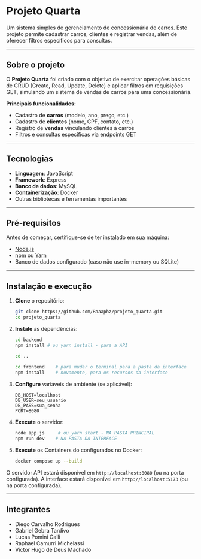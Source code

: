 # Projeto Quarta

Um sistema simples de gerenciamento de concessionária de carros. Este projeto permite cadastrar carros, clientes e registrar vendas, além de oferecer filtros específicos para consultas.

---

## Sobre o projeto

O **Projeto Quarta** foi criado com o objetivo de exercitar operações básicas de CRUD (Create, Read, Update, Delete) e aplicar filtros em requisições GET, simulando um sistema de vendas de carros para uma concessionária.

**Principais funcionalidades:**

- Cadastro de **carros** (modelo, ano, preço, etc.)
- Cadastro de **clientes** (nome, CPF, contato, etc.)
- Registro de **vendas** vinculando clientes a carros
- Filtros e consultas específicas via endpoints GET

---

## Tecnologias

- **Linguagem**: JavaScript
- **Framework**: Express
- **Banco de dados**: MySQL
- **Containerização**: Docker
- Outras bibliotecas e ferramentas importantes

---

## Pré-requisitos

Antes de começar, certifique-se de ter instalado em sua máquina:

- [Node.js](https://nodejs.org/)
- [npm](https://www.npmjs.com/) ou [Yarn](https://yarnpkg.com/)
- Banco de dados configurado (caso não use in-memory ou SQLite)

---

## Instalação e execução

1. **Clone** o repositório:

   ```bash
   git clone https://github.com/Raaaphz/projeto_quarta.git
   cd projeto_quarta
   ```

2. **Instale** as dependências:

   ```bash
   cd backend
   npm install # ou yarn install - para a API
   
   cd ..
       
   cd frontend    # para mudar o terminal para a pasta da interface
   npm install    # novamente, para os recursos da interface
   ```

3. **Configure** variáveis de ambiente (se aplicável):

   ```env
   DB_HOST=localhost
   DB_USER=seu_usuario
   DB_PASS=sua_senha
   PORT=8080
   ```

4. **Execute** o servidor:

   ```bash
   node app.js     # ou yarn start - NA PASTA PRINCIPAL
   npm run dev    # NA PASTA DA INTERFACE
   ```

5. **Execute** os Containers do configurados no Docker:

   ```bash
   docker compose up --build
   ```

O servidor API estará disponível em `http://localhost:8080` (ou na porta configurada).
A interface estará disponível em `http://localhost:5173` (ou na porta configurada).

---

## Integrantes

- Diego Carvalho Rodrigues
- Gabriel Gebra Tardivo
- Lucas Pomini Galli
- Raphael Camurri Michelassi
- Victor Hugo de Deus Machado
